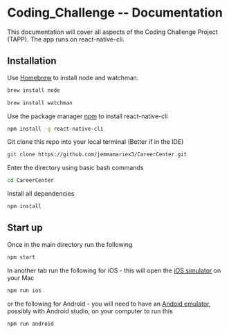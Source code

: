 # Coding_Challenge -- Documentation

This documentation will cover all aspects of the Coding Challenge Project (TAPP). 
The app runs on react-native-cli.

## Installation
Use [Homebrew](http://brew.sh/) to install node and watchman.

``` bash
brew install node
```

``` bash
brew install watchman 
```

Use the package manager [npm](https://docs.npmjs.com/downloading-and-installing-packages-locally) to install react-native-cli
``` bash
npm install -g react-native-cli
```

Git clone this repo into your local terminal (Better if in the IDE)

``` bash
git clone https://github.com/jemmamariex3/CareerCenter.git
```

Enter the directory using basic bash commands

``` bash
cd CareerCenter 
```

Install all dependencies

``` bash
npm install
```

## Start up

Once in the main directory run the following

``` bash
npm start 
```

In another tab run the following for iOS - this will open the [iOS simulator](https://facebook.github.io/react-native/docs/running-on-simulator-ios) on your Mac

``` bash
npm run ios
```

or the following for Android - you will need to have an [Andoid emulator](https://medium.com/@deepak.gulati/running-react-native-app-on-the-android-emulator-11bf309443eb), possibly with Android studio, on your computer to run this

``` bash
npm run android
```

